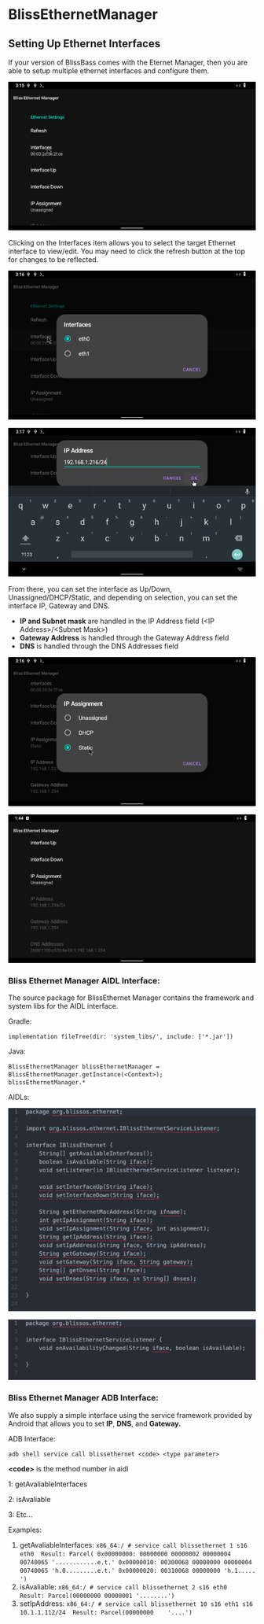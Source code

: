 # BlissEthernetManager

## Setting Up Ethernet Interfaces

If your version of BlissBass comes with the Eternet Manager, then you are able to setup multiple ethernet interfaces and configure them. 


![alt_text](images/image27.png "ethernet settings UI")


Clicking on the Interfaces item allows you to select the target Ethernet interface to view/edit. You may need to click the refresh button at the top for changes to be reflected. 


![alt_text](images/image10.png "ethernet interface selection")


![alt_text](images/image11.png "Setting static ethernet IP")


From there, you can set the interface as Up/Down, Unassigned/DHCP/Static, and depending on selection, you can set the interface IP, Gateway and DNS. 



* **IP and Subnet mask** are handled in the IP Address field (&lt;IP Address>/&lt;Subnet Mask>)
* **Gateway Address** is handled through the Gateway Address field
* **DNS** is handled through the DNS Addresses field


![alt_text](images/image22.png "select ethernet connection type")


![alt_text](images/image28.png "further info and options")


### Bliss Ethernet Manager AIDL Interface:

The source package for BlissEthernet Manager contains the framework and system libs for the AIDL interface. 

Gradle:


```
implementation fileTree(dir: 'system_libs/', include: ['*.jar'])
```


Java: 


```
BlissEthernetManager blissEthernetManager = BlissEthernetManager.getInstance(<Context>); 
blissEthernetManager.*
```


AIDLs:


![alt_text](images/image6.jpg "import and API example")


![alt_text](images/image8.jpg "interface example")



### Bliss Ethernet Manager ADB Interface:

We also supply a simple interface using the service framework provided by Android that allows you to set **IP**, **DNS**, and **Gateway.**

ADB Interface:


```
adb shell service call blissethernet <code> <type parameter>
```


**&lt;code>** is the method number in aidl 

1: getAvaliableInterfaces 

2: isAvaliable 

3: Etc…

Examples:



1. getAvaliableInterfaces: 
   `x86_64:/ # service call blissethernet 1 s16 eth0 
Result: Parcel( 0x00000000: 00000000 00000002 00000004 00740065 '............e.t.' 0x00000010: 00300068 00000000 00000004 00740065 'h.0.........e.t.' 0x00000020: 00310068 00000000 'h.1..... ')`
2. isAvaliable:
   `x86_64:/ # service call blissethernet 2 s16 eth0 
Result: Parcel(00000000 00000001 '........')`
3. setIpAddress:
   `x86_64:/ # service call blissethernet 10 s16 eth1 s16 10.1.1.112/24 
Result: Parcel(00000000    '....')`
